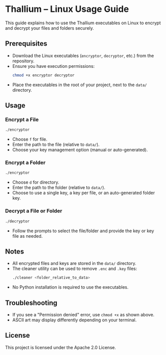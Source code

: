 # Thallium – Linux Usage Guide

This guide explains how to use the Thallium executables on Linux to encrypt and decrypt your files and folders securely.

## Prerequisites
- Download the Linux executables (`encryptor`, `decryptor`, etc.) from the repository.
- Ensure you have execution permissions:
  ```bash
  chmod +x encryptor decryptor
  ```
- Place the executables in the root of your project, next to the `data/` directory.

## Usage

### Encrypt a File
```bash
./encryptor
```
- Choose `f` for file.
- Enter the path to the file (relative to `data/`).
- Choose your key management option (manual or auto-generated).

### Encrypt a Folder
```bash
./encryptor
```
- Choose `d` for directory.
- Enter the path to the folder (relative to `data/`).
- Choose to use a single key, a key per file, or an auto-generated folder key.

### Decrypt a File or Folder
```bash
./decryptor
```
- Follow the prompts to select the file/folder and provide the key or key file as needed.

## Notes
- All encrypted files and keys are stored in the `data/` directory.
- The cleaner utility can be used to remove `.enc` and `.key` files:
  ```bash
  ./cleaner <folder_relative_to_data>
  ```
- No Python installation is required to use the executables.

## Troubleshooting
- If you see a "Permission denied" error, use `chmod +x` as shown above.
- ASCII art may display differently depending on your terminal.

## License
This project is licensed under the Apache 2.0 License.

